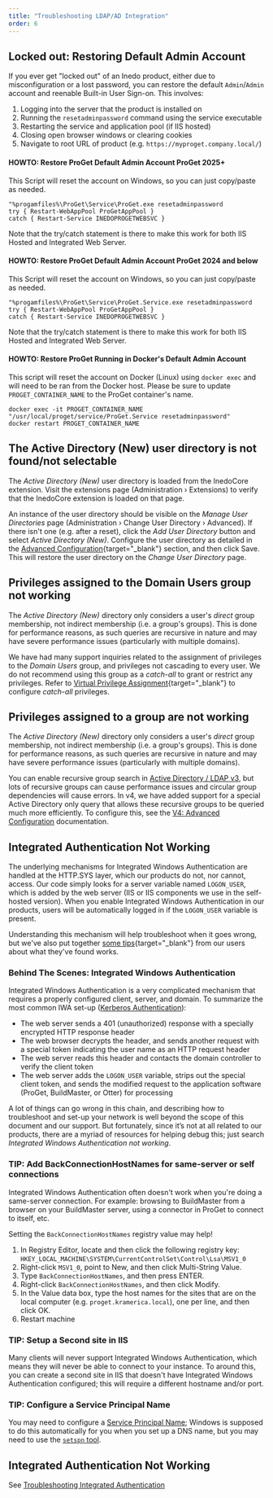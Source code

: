 ```yaml
---
title: "Troubleshooting LDAP/AD Integration"
order: 6
---
```


## Locked out: Restoring Default Admin Account
<a name="locked=out"></a>If you ever get "locked out" of an Inedo product, either due to misconfiguration or a lost password, you can restore the default `Admin`/`Admin` account and reenable Built-in User Sign-on. This involves:

1. Logging into the server that the product is installed on
2. Running the `resetadminpassword` command using the service executable
3. Restarting the service and application pool (if IIS hosted)
4. Closing open browser windows or clearing cookies
5. Navigate to root URL of product (e.g. `https://myproget.company.local/`)

#### HOWTO: Restore ProGet Default Admin Account ProGet 2025+
This Script will reset the account on Windows, so you can just copy/paste as needed.

```(PowerShell)
"%progamfiles%\ProGet\Service\ProGet.exe resetadminpassword
try { Restart-WebAppPool ProGetAppPool } 
catch { Restart-Service INEDOPROGETWEBSVC } 
```
Note that the try/catch statement is there to make this work for both IIS Hosted and Integrated Web Server.


#### HOWTO: Restore ProGet Default Admin Account ProGet 2024 and below
This Script will reset the account on Windows, so you can just copy/paste as needed.

```(PowerShell)
"%progamfiles%\ProGet\Service\ProGet.Service.exe resetadminpassword
try { Restart-WebAppPool ProGetAppPool } 
catch { Restart-Service INEDOPROGETWEBSVC } 
```
Note that the try/catch statement is there to make this work for both IIS Hosted and Integrated Web Server.

#### HOWTO: Restore ProGet Running in Docker's Default Admin Account
This script will reset the account on Docker (Linux) using `docker exec` and will need to be ran from the Docker host.  Please be sure to update `PROGET_CONTAINER_NAME` to the ProGet container's name.

```(shell)
docker exec -it PROGET_CONTAINER_NAME "/usr/local/proget/service/ProGet.Service resetadminpassword"
docker restart PROGET_CONTAINER_NAME
```

## The Active Directory (New) user directory is not found/not selectable 

The *Active Directory (New)* user directory is loaded from the InedoCore extension. Visit the extensions page (Administration &rsaquo; Extensions) to verify that the InedoCore extension is loaded on that page.

An instance of the user directory should be visible on the *Manage User Directories* page (Administration &rsaquo; Change User Directory &rsaquo; Advanced). If there isn't one (e.g. after a reset), click the *Add User Directory* button and select *Active Directory (New)*. Configure the user directory as detailed in the [Advanced Configuration](/docs/installation/security-ldap-active-directory/legacyconfigurations/various-ldap-v3-advanced){target="_blank"} section, and then click Save. This will restore the user directory on the *Change User Directory* page.

## Privileges assigned to the Domain Users group not working 

The *Active Directory (New)* directory only considers a user's *direct* group membership, not indirect membership (i.e. a group's groups). This is done for performance reasons, as such queries are recursive in nature and may have severe performance issues (particularly with multiple domains).

We have had many support inquiries related to the assignment of privileges to the *Domain Users* group, and privileges not cascading to every user. We do not recommend using this group as a *catch-all* to grant or restrict any privileges. Refer to [Virtual Privilege Assignment](/docs/installation/security-ldap-active-directory/various-ldap-ldap-active-directory#virtual-privilege-assignment){target="_blank"} to configure *catch-all* privileges.

## Privileges assigned to a group are not working
The *Active Directory (New)* directory only considers a user's *direct* group membership, not indirect membership (i.e. a group's groups). This is done for performance reasons, as such queries are recursive in nature and may have severe performance issues (particularly with multiple domains). 

You can enable recursive group search in [Active Directory / LDAP v3](/docs/installation/security-ldap-active-directory/legacyconfigurations/various-ldap-v3-advanced), but lots of recursive groups can cause performance issues and circular group dependencies will cause errors.  In v4, we have added support for a special Active Directory only query that allows these recursive groups to be queried much more efficiently. To configure this, see the [V4: Advanced Configuration](/docs/installation/security-ldap-active-directory/various-ldap-v4-advanced) documentation.

## Integrated Authentication Not Working

The underlying mechanisms for Integrated Windows Authentication are handled at the HTTP.SYS layer, which our products do not, nor cannot, access. Our code simply looks for a server variable named `LOGON_USER`, which is added by the web server (IIS or IIS components we use in the self-hosted version). When you enable Integrated Windows Authentication in our products, users will be automatically logged in if the `LOGON_USER` variable is present. 

Understanding this mechanism will help troubleshoot when it goes wrong, but we've also put together [some tips](/docs/installation/security-ldap-active-directory/various-ldap-troubleshooting#iwa-tips){target="_blank"} from our users about what they've found works.

### Behind The Scenes: Integrated Windows Authentication
Integrated Windows Authentication is a very complicated mechanism that requires a properly configured client, server, and domain. To summarize the most common IWA set-up ([Kerberos Authentication](https://technet.microsoft.com/en-us/library/cc772815(v=ws.10).aspx)):

- The web server sends a 401 (unauthorized) response with a specially encrypted HTTP response header
- The web browser decrypts the header, and sends another request with a special token indicating the user name as an HTTP request header
- The web server reads this header and contacts the domain controller to verify the client token
- The web server adds the `LOGON_USER` variable, strips out the special client token, and sends the modified request to the application software (ProGet, BuildMaster, or Otter) for processing

A lot of things can go wrong in this chain, and describing how to troubleshoot and set-up your network is well beyond the scope of this document and our support. But fortunately, since it’s not at all related to our products, there are a myriad of resources for helping debug this; just search *Integrated Windows Authentication not working*.

### TIP: Add BackConnectionHostNames for same-server or self connections

Integrated Windows Authentication often doesn't work when you're doing a same-server connection. For example: browsing to BuildMaster from a browser on your BuildMaster server, using a connector in ProGet to connect to itself, etc.

Setting the `BackConnectionHostNames` registry value may help!

1. In Registry Editor, locate and then click the following registry key: `HKEY_LOCAL_MACHINE\SYSTEM\CurrentControlSet\Control\Lsa\MSV1_0`
2. Right-click `MSV1_0`, point to New, and then click Multi-String Value.
3. Type `BackConnectionHostNames`, and then press ENTER.
4. Right-click `BackConnectionHostNames`, and then click Modify.
5. In the Value data box, type the host names for the sites that are on the local computer (e.g. `proget.kramerica.local`), one per line, and then click OK.
6. Restart machine

### TIP: Setup a Second site in IIS

Many clients will never support Integrated Windows Authentication, which means they will never be able to connect to your instance. To around this, you can create a second site in IIS that doesn't have Integrated Windows Authentication configured; this will require a different hostname and/or port.

### TIP: Configure a Service Principal Name

You may need to configure a [Service Principal Name](https://docs.microsoft.com/en-us/windows/win32/ad/service-principal-names); Windows is supposed to do this automatically for you when you set up a DNS name, but you may need to use the [`setspn` tool](https://docs.microsoft.com/en-us/previous-versions/windows/it-pro/windows-server-2012-r2-and-2012/cc731241(v%3Dws.11)).

## Integrated Authentication Not Working
See [Troubleshooting Integrated Authentication](/docs/installation/security-ldap-active-directory/various-ldap-integrated-authentication#troubleshooting)
